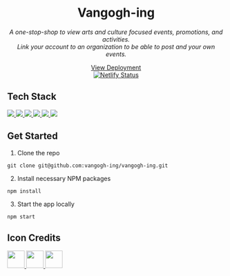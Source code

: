 <div id="header" align="center">
<h1>Vangogh-ing</h1>

<i>A one-stop-shop to view arts and culture focused events, promotions, and activities.
<br>Link your account to an organization to be able to post and your own events.</i>

<a href="https://vangogh-ing.netlify.app/">View Deployment</a> <br>
[![Netlify Status](https://api.netlify.com/api/v1/badges/28a0e61f-a660-4ea6-9d14-1ddc846a7e35/deploy-status)](https://app.netlify.com/sites/vangogh-ing/deploys)

</div>

<div>
<h2>Tech Stack</h2>
<a href='https://lesscss.org/'>
<img src="https://img.shields.io/badge/less-2B4C80?style=for-the-badge&logo=less&logoColor=white" /> </a>

<a href='https://www.netlify.com/'>
<img src="https://img.shields.io/badge/netlify-%23000000.svg?style=for-the-badge&logo=netlify&logoColor=#00C7B7" /> </a>

<a href='https://nodejs.org/en/'>
<img src="https://img.shields.io/badge/node.js-6DA55F?style=for-the-badge&logo=node.js&logoColor=white" /> </a>

<a href='https://www.postgresql.org/'>
<img src="https://img.shields.io/badge/postgres-%23316192.svg?style=for-the-badge&logo=postgresql&logoColor=white" /> </a>

<a href='https://reactjs.org/'>
<img src="https://img.shields.io/badge/react-%2320232a.svg?style=for-the-badge&logo=react&logoColor=%2361DAFB" /> </a>

<a href='https://supabase.com/'>
<img src="https://img.shields.io/badge/Supabase-3ECF8E?style=for-the-badge&logo=supabase&logoColor=white" /> </a>
</div>

<h2>Get Started</h2>

1. Clone the repo

```
git clone git@github.com:vangogh-ing/vangogh-ing.git
```

2. Install necessary NPM packages

```
npm install
```

3. Start the app locally

```
npm start
```

<h2>Icon Credits</h2>
<a href='https://www.flaticon.com/free-icon/sunflower_2128152'><img src="https://cdn-icons-png.flaticon.com/512/2128/2128152.png" width='40px'/>
<a href='https://www.flaticon.com/free-icon/sunflower_3367823'><img src="https://cdn-icons-png.flaticon.com/512/3367/3367823.png" width='40px'/>
<a href='https://www.flaticon.com/free-icon/grain_575435'><img src="https://cdn-icons-png.flaticon.com/512/575/575435.png" width='40px'/>
